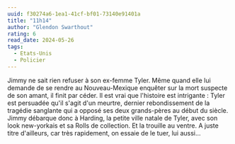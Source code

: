 ```yaml
---
uuid: f30274a6-1ea1-41cf-bf01-73140e91401a
title: "11h14"
author: "Glendon Swarthout"
rating: 6
read_date: 2024-05-26
tags:
  - Etats-Unis
  - Policier
---
```


Jimmy ne sait rien refuser à son ex-femme Tyler. Même quand elle lui demande de se rendre au Nouveau-Mexique enquêter sur la mort suspecte de son amant, il finit par céder. Il est vrai que l'histoire est intrigante : Tyler est persuadée qu'il s'agit d'un meurtre, dernier rebondissement de la tragédie sanglante qui a opposé ses deux grands-pères au début du siècle. Jimmy débarque donc à Harding, la petite ville natale de Tyler, avec son look new-yorkais et sa Rolls de collection. Et la trouille au ventre. A juste titre d'ailleurs, car très rapidement, on essaie de le tuer, lui aussi…